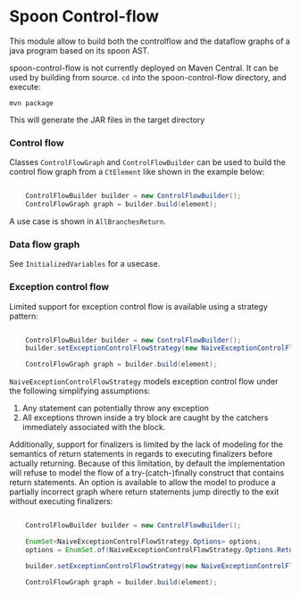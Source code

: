 # Spoon Control-flow

This module allow to build both the controlflow and the dataflow graphs of a java program based on its spoon AST.

spoon-control-flow is not currently deployed on Maven Central. It can be used by building from source. ```cd``` into the spoon-control-flow directory, and execute:
```
mvn package
```
This will generate the JAR files in the target directory

### Control flow

Classes `ControlFlowGraph` and `ControlFlowBuilder` can be used to build the control flow graph from a `CtElement` like shown in the example below:

```java

    ControlFlowBuilder builder = new ControlFlowBuilder();
    ControlFlowGraph graph = builder.build(element);

```

A use case is shown in `AllBranchesReturn`.

### Data flow graph

See `InitializedVariables` for a usecase.

### Exception control flow

Limited support for exception control flow is available using a strategy pattern:

```java

    ControlFlowBuilder builder = new ControlFlowBuilder();
    builder.setExceptionControlFlowStrategy(new NaiveExceptionControlFlowStrategy());

    ControlFlowGraph graph = builder.build(element);

```

`NaiveExceptionControlFlowStrategy` models exception control flow under the following simplifying
assumptions:

1. Any statement can potentially throw any exception
2. All exceptions thrown inside a try block are caught by the catchers immediately associated with
the block.

Additionally, support for finalizers is limited by the lack of modeling for the semantics of return
statements in regards to executing finalizers before actually returning. Because of this limitation,
by default the implementation will refuse to model the flow of a try-(catch-)finally construct that
contains return statements. An option is available to allow the model to produce a partially 
incorrect graph where return statements jump directly to the exit without executing finalizers:

```java

    ControlFlowBuilder builder = new ControlFlowBuilder();

    EnumSet<NaiveExceptionControlFlowStrategy.Options> options;
    options = EnumSet.of(NaiveExceptionControlFlowStrategy.Options.ReturnWithoutFinalizers);

    builder.setExceptionControlFlowStrategy(new NaiveExceptionControlFlowStrategy(options));

    ControlFlowGraph graph = builder.build(element);

```
